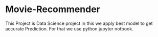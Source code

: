 # Movie-Recommender
This Project is Data Science project in this we apply best model to get accurate Prediction. For that we use python jupyter notbook.
